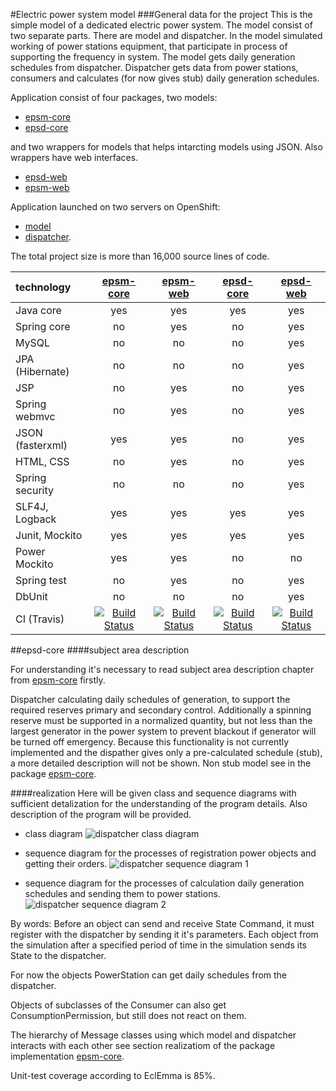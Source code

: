 #Electric power system model
###General data for the project
This is the simple model of a dedicated electric power system. The model consist of two separate parts. There are model and dispatcher. In the model simulated working of power stations equipment, that participate in process of supporting the frequency in system.
The model gets daily generation schedules from dispatcher. Dispatcher gets data from power stations, consumers and calculates (for now gives stub) daily generation schedules.

Application consist of four packages, two models:

+ [epsm-core](https://github.com/epsm/epsm-core)
+ [epsd-core](https://github.com/epsm/epsd-core)

and two wrappers for models that helps intarcting models using JSON. Also wrappers have web interfaces.

+ [epsd-web](https://github.com/epsm/epsd-web)
+ [epsm-web](https://github.com/epsm/epsm-web)


Application launched on two servers on OpenShift:

+ [model](http://model-epsm.rhcloud.com/)
+ [dispatcher](http://dispatcher-epsm.rhcloud.com/app/history). 

The total project size is more than 16,000 source lines of code.

| technology       | [epsm-core](https://github.com/epsm/epsm-core) | [epsm-web](https://github.com/epsm/epsm-web) | [epsd-core](https://github.com/epsm/epsd-core) | [epsd-web](https://github.com/epsm/epsd-web)|
|:-----------------|:---:|:---:|:---:|:---:|
| Java core        | yes | yes | yes | yes |
| Spring core      | no  | yes | no  | yes |
| MySQL            | no  | no  | no  | yes |
| JPA (Hibernate)  | no  | no  | no  | yes |
| JSP              | no  | yes | no  | yes |
| Spring webmvc    | no  | yes | no  | yes |
| JSON (fasterxml) | yes | yes | no  | yes |
| HTML, CSS        | no  | yes | no  | yes |
| Spring security  | no  | no  | no  | yes |
| SLF4J, Logback   | yes | yes | yes | yes |
| Junit, Mockito   | yes | yes | yes | yes |
| Power Mockito    | yes | yes | no  | no  |
| Spring test      | no  | yes | no  | yes |
| DbUnit           | no  | no  | no  | yes |
| CI (Travis)      | [![Build Status](https://travis-ci.org/epsm/epsm-core.svg?branch=master)](https://travis-ci.org/epsm/epsm-core) | [![Build Status](https://travis-ci.org/epsm/epsm-web.svg?branch=master)](https://travis-ci.org/epsm/epsm-web) | [![Build Status](https://travis-ci.org/epsm/epsd-core.svg?branch=master)](https://travis-ci.org/epsm/epsd-core) | [![Build Status](https://travis-ci.org/epsm/epsd-web.svg?branch=master)](https://travis-ci.org/epsm/epsd-web) |

##epsd-core
####subject area description

For understanding it's necessary to read subject area description chapter from [epsm-core](https://github.com/epsm/epsm-core) firstly. 

Dispatcher calculating daily schedules of generation, to support the required reserves primary and secondary control. Additionally a spinning reserve must be supported in a normalized quantity, but not less than the largest generator in the power system to prevent blackout if generator will be turned off emergency. Because this functionality is not currently implemented and the dispather gives only a pre-calculated schedule (stub), a more detailed description will not be shown. Non stub model see in the package [epsm-core](https://github.com/epsm/epsm-core).

####realization
Here will be given class and sequence diagrams with sufficient detalization for the understanding of the program details. Also description of the program will be provided.

+ class diagram
![dispatcher class diagram](https://cloud.githubusercontent.com/assets/16285736/12745887/662dc0c4-c9a4-11e5-92da-d79530c9506a.jpg)

+ sequence diagram for the processes of registration power objects and getting their orders.
![dispatcher sequence diagram 1](https://cloud.githubusercontent.com/assets/16285736/12758883/174cc85e-c9e7-11e5-8b20-5fd6eae31508.jpg)

+ sequence diagram for the processes of calculation daily generation schedules and sending them to power stations.
![dispatcher sequence diagram 2](https://cloud.githubusercontent.com/assets/16285736/12745888/662eccee-c9a4-11e5-8f4d-afbbef1da775.jpg)

By words: Before an object can send and receive State Command, it must register with the dispatcher by sending it it's parameters. Each object from the simulation after a specified period of time in the simulation sends its State to the dispatcher. 

For now the objects PowerStation can get daily schedules from the dispatcher. 

Objects of subclasses of the Consumer can also get ConsumptionPermission, but still does not react on them.

The hierarchy of Message classes using which model and dispatcher interacts with each other see section realizatiom of the package implementation [epsm-core](https://github.com/epsm/epsm-core).

Unit-test coverage according to EclEmma is 85%.